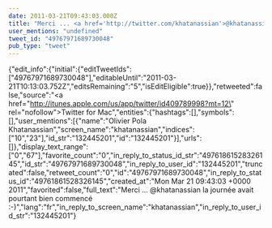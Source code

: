 ```yaml
---
date: 2011-03-21T09:43:03.000Z
title: "Merci ... <a href='http://twitter.com/khatanassian'>@khatanassian</a> la journée avait pourtant bien commencé :-)″"
user_mentions: "undefined"
tweet_id: "49767971689730048"
pub_type: "tweet"
---
```

{"edit_info":{"initial":{"editTweetIds":["49767971689730048"],"editableUntil":"2011-03-21T10:13:03.752Z","editsRemaining":"5","isEditEligible":true}},"retweeted":false,"source":"<a href=\"http://itunes.apple.com/us/app/twitter/id409789998?mt=12\" rel=\"nofollow\">Twitter for Mac</a>","entities":{"hashtags":[],"symbols":[],"user_mentions":[{"name":"Olivier Pola Khatanassian","screen_name":"khatanassian","indices":["10","23"],"id_str":"132445201","id":"132445201"}],"urls":[]},"display_text_range":["0","67"],"favorite_count":"0","in_reply_to_status_id_str":"49761861528326145","id_str":"49767971689730048","in_reply_to_user_id":"132445201","truncated":false,"retweet_count":"0","id":"49767971689730048","in_reply_to_status_id":"49761861528326145","created_at":"Mon Mar 21 09:43:03 +0000 2011","favorited":false,"full_text":"Merci ... @khatanassian la journée avait pourtant bien commencé :-)","lang":"fr","in_reply_to_screen_name":"khatanassian","in_reply_to_user_id_str":"132445201"}
